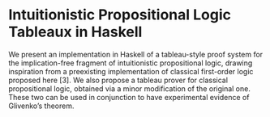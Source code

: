# Intuitionistic Propositional Logic Tableaux in Haskell

We present an implementation in Haskell of a tableau-style proof system for the
implication-free fragment of intuitionistic propositional logic, drawing inspiration from a
preexisting implementation of classical first-order logic proposed here [3]. We also propose
a tableau prover for classical propositional logic, obtained via a minor modification of
the original one. These two can be used in conjunction to have experimental evidence of
Glivenko’s theorem.
